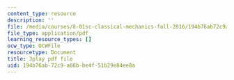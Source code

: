 ```yaml
---
content_type: resource
description: ''
file: /media/courses/8-01sc-classical-mechanics-fall-2016/194b76ab72c9a66bbe4f51b29e84ee8a_esHLwySu4XU.pdf
file_type: application/pdf
learning_resource_types: []
ocw_type: OCWFile
resourcetype: Document
title: 3play pdf file
uid: 194b76ab-72c9-a66b-be4f-51b29e84ee8a
---
```


